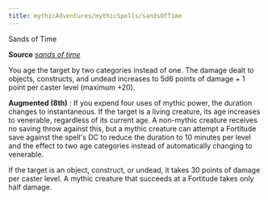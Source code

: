 ```yaml
---
title: mythicAdventures/mythicSpells/sandsOfTime
---
```

Sands of Time

**Source** [_sands of time_](ultimateMagic/spells/sandsOfTime#_sands-of-time)

You age the target by two categories instead of one. The damage dealt to objects, constructs, and undead increases to 5d6 points of damage + 1 point per caster level (maximum +20).

**Augmented (8th)** : If you expend four uses of mythic power, the duration changes to instantaneous. If the target is a living creature, its age increases to venerable, regardless of its current age. A non-mythic creature receives no saving throw against this, but a mythic creature can attempt a Fortitude save against the spell's DC to reduce the duration to 10 minutes per level and the effect to two age categories instead of automatically changing to venerable.

If the target is an object, construct, or undead, it takes 30 points of damage per caster level. A mythic creature that succeeds at a Fortitude takes only half damage.

